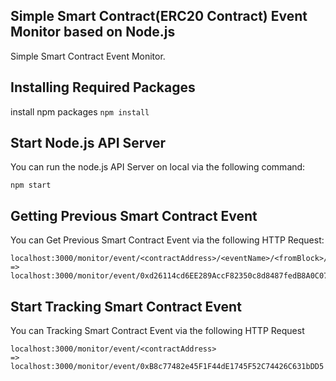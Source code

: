 ## Simple Smart Contract(ERC20 Contract) Event Monitor based on Node.js

Simple Smart Contract Event Monitor.

## Installing Required Packages

install npm packages `npm install`  

## Start Node.js API Server

You can run the node.js API Server on local via the following command:

    npm start

## Getting Previous Smart Contract Event

You can Get Previous Smart Contract Event via the following HTTP Request:

    localhost:3000/monitor/event/<contractAddress>/<eventName>/<fromBlock>/<toBlock>
    => localhost:3000/monitor/event/0xd26114cd6EE289AccF82350c8d8487fedB8A0C07/Transfer/7577000/7577713

## Start Tracking Smart Contract Event

You can Tracking Smart Contract Event via the following HTTP Request

    localhost:3000/monitor/event/<contractAddress>
    => localhost:3000/monitor/event/0xB8c77482e45F1F44dE1745F52C74426C631bDD5